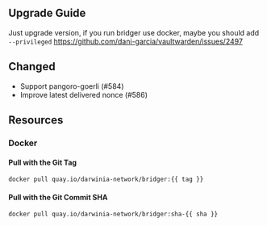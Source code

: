 ## Upgrade Guide

Just upgrade version, if you run bridger use docker, maybe you should
add `--privileged` https://github.com/dani-garcia/vaultwarden/issues/2497

## Changed

- Support pangoro-goerli (#584)
- Improve latest delivered nonce (#586)

## Resources

### Docker

#### Pull with the Git Tag

```docker
docker pull quay.io/darwinia-network/bridger:{{ tag }}
```

#### Pull with the Git Commit SHA

```docker
docker pull quay.io/darwinia-network/bridger:sha-{{ sha }}
```
